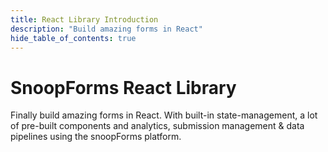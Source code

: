 ```yaml
---
title: React Library Introduction
description: "Build amazing forms in React"
hide_table_of_contents: true
---
```


# SnoopForms React Library

Finally build amazing forms in React. With built-in state-management, a lot of pre-built components and analytics, submission management & data pipelines using the snoopForms platform.
